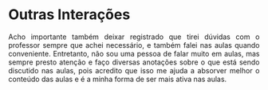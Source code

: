 # Outras Interações

<p align="justify">Acho importante também deixar registrado que tirei dúvidas com o professor sempre que achei necessário, e também falei nas aulas quando conveniente. Entretanto, não sou uma pessoa de falar muito em aulas, mas sempre presto atenção e faço diversas anotações sobre o que está sendo discutido nas aulas, pois acredito que isso me ajuda a absorver melhor o conteúdo das aulas e é a minha forma de ser mais ativa nas aulas. </p>
